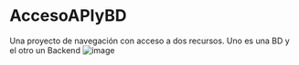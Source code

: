 # AccesoAPIyBD
Una proyecto de navegación con acceso a dos recursos. Uno es una BD y el otro un Backend
![image](https://github.com/steepsalvadorman/AccesoAPIyBD/assets/86312325/986d4446-7d5f-407c-a9c2-29ff08b9b5a8)

